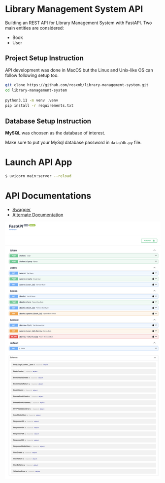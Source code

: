 # Library Management System API

Building an REST API for Library Management System with FastAPI.
Two main entities are considered:
- Book
- User


## Project Setup Instruction

API development was done in MacOS but the Linux and Unix-like OS can follow following setup too.

```zsh
git clone https://github.com/rosxnb/library-management-system.git
cd library-management-system

python3.11 -m venv .venv
pip install -r requirements.txt
```


## Database Setup Instruction

**MySQL** was choosen as the database of interest.

Make sure to put your MySql database password in `data/db.py` file.


# Launch API App

```zsh
$ uvicorn main:server --reload
```



# API Documentations

- [Swagger](http://localhost:8000/docs)
- [Alternate Documentation](http://localhost:8000/redoc)

![Swagger Documentation](./images/swagger.png)
